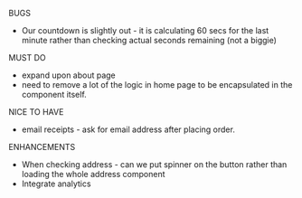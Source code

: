 BUGS
- Our countdown is slightly out - it is calculating 60 secs for the last minute rather than checking actual seconds remaining (not a biggie)

MUST DO
- expand upon about page
- need to remove a lot of the logic in home page to be encapsulated in the component itself.

NICE TO HAVE
- email receipts - ask for email address after placing order.

ENHANCEMENTS
- When checking address - can we put spinner on the button rather than loading the whole address component
- Integrate analytics